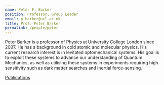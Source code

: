 ```yaml
---
name: Peter F. Barker
position: Professor, Group Leader
email: p.barker@ucl.ac.uk
title: Prof. Peter Barker
permalink: /people/peter
---
```

Peter Barker is a professor of Physics at University College London since 2007. He has a background in cold atomic and molecular physics. His current research interest is in levitated optomechanical systems. His goal is to exploit these systems to advance our understanding of Quantum Mechanics, as well as utilising these systems in experiments requiring high sensitivity such as dark matter searches and inertial force-sensing.


[Publications](https://scholar.google.co.uk/citations?user=3cCFUroAAAAJ&hl=en)

